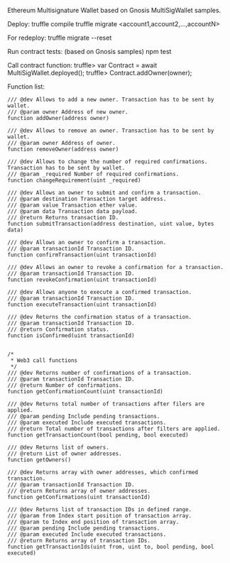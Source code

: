 Ethereum Multisignature Wallet based on Gnosis MultiSigWallet samples.



Deploy:
truffle compile
truffle migrate <account1,account2,...,accountN> <requiredConfirmations>

For redeploy:
truffle migrate --reset


Run contract tests: (based on Gnosis samples)
npm test


Call contract function:
truffle> var Contract = await MultiSigWallet.deployed();
truffle> Contract.addOwner(owner);


Function list:

    /// @dev Allows to add a new owner. Transaction has to be sent by wallet.
    /// @param owner Address of new owner.
    function addOwner(address owner)

    /// @dev Allows to remove an owner. Transaction has to be sent by wallet.
    /// @param owner Address of owner.
    function removeOwner(address owner)

    /// @dev Allows to change the number of required confirmations. Transaction has to be sent by wallet.
    /// @param _required Number of required confirmations.
    function changeRequirement(uint _required)

    /// @dev Allows an owner to submit and confirm a transaction.
    /// @param destination Transaction target address.
    /// @param value Transaction ether value.
    /// @param data Transaction data payload.
    /// @return Returns transaction ID.
    function submitTransaction(address destination, uint value, bytes data)

    /// @dev Allows an owner to confirm a transaction.
    /// @param transactionId Transaction ID.
    function confirmTransaction(uint transactionId)

    /// @dev Allows an owner to revoke a confirmation for a transaction.
    /// @param transactionId Transaction ID.
    function revokeConfirmation(uint transactionId)

    /// @dev Allows anyone to execute a confirmed transaction.
    /// @param transactionId Transaction ID.
    function executeTransaction(uint transactionId)

    /// @dev Returns the confirmation status of a transaction.
    /// @param transactionId Transaction ID.
    /// @return Confirmation status.
    function isConfirmed(uint transactionId)


    /*
     * Web3 call functions
     */
    /// @dev Returns number of confirmations of a transaction.
    /// @param transactionId Transaction ID.
    /// @return Number of confirmations.
    function getConfirmationCount(uint transactionId)

    /// @dev Returns total number of transactions after filers are applied.
    /// @param pending Include pending transactions.
    /// @param executed Include executed transactions.
    /// @return Total number of transactions after filters are applied.
    function getTransactionCount(bool pending, bool executed)

    /// @dev Returns list of owners.
    /// @return List of owner addresses.
    function getOwners()

    /// @dev Returns array with owner addresses, which confirmed transaction.
    /// @param transactionId Transaction ID.
    /// @return Returns array of owner addresses.
    function getConfirmations(uint transactionId)

    /// @dev Returns list of transaction IDs in defined range.
    /// @param from Index start position of transaction array.
    /// @param to Index end position of transaction array.
    /// @param pending Include pending transactions.
    /// @param executed Include executed transactions.
    /// @return Returns array of transaction IDs.
    function getTransactionIds(uint from, uint to, bool pending, bool executed)



